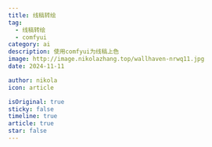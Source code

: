 ```yaml
---
title: 线稿转绘
tag:
  - 线稿转绘
  - comfyui
category: ai
description: 使用comfyui为线稿上色
image: http://image.nikolazhang.top/wallhaven-nrwq11.jpg
date: 2024-11-11

author: nikola
icon: article

isOriginal: true
sticky: false
timeline: true
article: true
star: false
---
```


<!-- more -->

```java

```